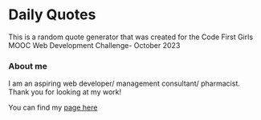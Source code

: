 # Daily Quotes
This is a random quote generator that was created for the Code First Girls MOOC Web Development Challenge- October 2023

### About me
I am an aspiring web developer/ management consultant/ pharmacist. Thank you for looking at my work!

You can find my [page here](https://karlasci.github.io/CodeFirstGirlsChallengeOct23/)